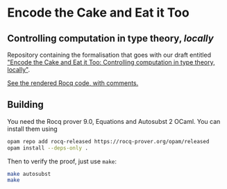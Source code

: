 # Encode the Cake and Eat it Too
## Controlling computation in type theory, *locally*

Repository containing the formalisation that goes with our draft
entitled ["Encode the Cake and Eat it Too: Controlling computation in type theory, locally"](https://hal.science/view/index/docid/5160846).

[See the rendered Rocq code, with comments.](https://theowinterhalter.github.io/local-comp/)

## Building

You need the Rocq prover 9.0, Equations and Autosubst 2 OCaml. You can install
them using
```sh
opam repo add rocq-released https://rocq-prover.org/opam/released
opam install --deps-only .
```

Then to verify the proof, just use `make`:
```sh
make autosubst
make
```
